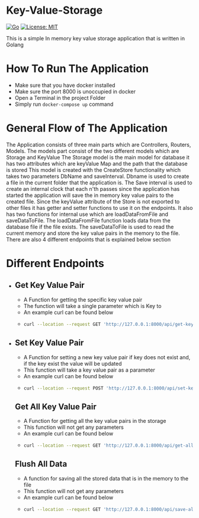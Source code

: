 # Key-Value-Storage
[![Go](https://github.com/zinedburak/Key_Value_Storage/actions/workflows/go.yml/badge.svg)](https://github.com/zinedburak/Key_Value_Storage/actions/workflows/go.yml)
[![License: MIT](https://img.shields.io/badge/License-MIT-green.svg)](https://github.com/zinedburak/Key_Value_Storage/blob/main/LICENSE)

This is a simple In memory key value storage application that is written in Golang


# How To Run The Application
- Make sure that you have docker installed
- Make sure the port 8000 is unoccupied in docker
- Open a Terminal in the project Folder
- Simply run `docker-compose up` command

# General Flow of The Application
The Application consists of three main parts which are Controllers, Routers, Models.
The models part consist of the two different models which are Storage and KeyValue
The Storage model is the main model for database it has two attributes which are keyValue Map and the path that the database is stored
This model is created with the CreateStore functionality which takes two parameters DbName and saveInterval. Dbname is used to create a file
in the current folder that the application is. The Save interval is used to create an internal clock that each n'th passes since the application has started the application 
will save the in memory key value pairs to the created file. Since the keyValue attribute of the Store is not exported to other files it has getter and setter functions to use it on the endpoints.
It also has two functions for internal use which are loadDataFromFile and saveDataToFile. The loadDataFromFile function loads data from the database file if the file exists.
The saveDataToFile is used to read the current memory and store the key value pairs in the memory to the file. There are also 4 different endpoints that is explained below section



     
# Different Endpoints
 - ## Get Key Value Pair 
   - A Function for getting the specific key value pair
   - The function will take a single parameter which is Key to
   - An example curl can be found below
   - ```bash
     curl --location --request GET 'http://127.0.0.1:8000/api/get-key-value' \--header 'Content-Type: application/json' \--data-raw '{"key": "ThirdKey"}' 
     ```
 - ## Set Key Value Pair 
   - A Function for setting a new key value pair if key does not exist and, if the key exist the value will be updated
   - This function will take a key value pair as a parameter
   - An example curl can be found below
   - ```bash
     curl --location --request POST 'http://127.0.0.1:8000/api/set-key-value' \--header 'Content-Type: application/json' \--data-raw '{"key": "First Key","value": "First Value"}'
     ```
   ## Get All Key Value Pair 
   - A Function for getting all  the key value pairs in the storage
   - This function will not get any parameters 
   - An example curl can be found below
   - ```bash
     curl --location --request GET 'http://127.0.0.1:8000/api/get-all-key-value' \--data-raw ''
     ```
   
    ## Flush All Data 
    - A function for saving all the stored data that is in the memory to the file 
    - This function will not get any parameters
    - An example curl can be found below
    - ```bash
      curl --location --request GET 'http://127.0.0.1:8000/api/save-all-key-value' \--header 'Content-Type: application/json' \--data-raw ''
      ```
#### 


